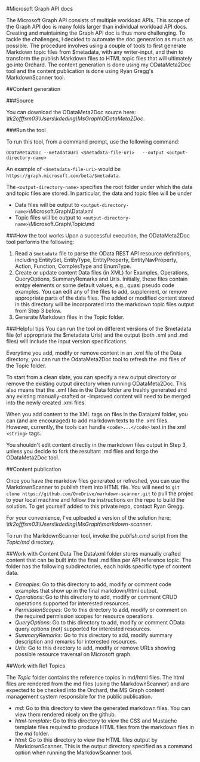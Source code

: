 #Microsoft Graph API docs

The Microsoft Graph API consists of multiple workload APIs. This scope of the Graph API doc is many folds larger than individual workload API docs. 
Creating and maintaining the Graph API doc is thus more challenging. To tackle the challenges, I decided to automate the doc generation as much as 
possible. The procedure involves using a couple of tools to first generate Markdown topic files from $metadata, with any writer-input, and then to transform 
the publish Markdown files to HTML topic files that will ultimately go into Orchard. The content generation is done using my ODataMeta2Doc tool and the content 
publication is done using Ryan Gregg's MarkdownScanner tool. 

##Content generation

###Source

You can download the ODataMeta2Doc source here: _\\tk2offfsm03\Users\kdeding\MsGraph\ODataMeta2Doc_.

###Run the tool

To run this tool, from a command prompt, use the following command: 

```
ODataMeta2Doc --metadataUri <$metadata-file-uri>   --output <output-directory-name> 
```

An example of `<$metadata-file-uri>` would be `https://graph.microsoft.com/beta/$metadata`.

The `<output-directory-name>` specifies the root folder under which the data and topic files are stored. 
In particular, the data and topic files will be under 

- Data files will be output to `<output-directory-name>`\Microsoft.Graph\Data\xml
- Topic files will be output to `<output-directory-name>`\Microsoft.Graph\Topic\md

###How the tool works
Upon a successful execution, the ODataMeta2Doc tool performs the following:

1. Read a `$metadata` file to parse the OData REST API resource definitions, including EntitySet, EntityType, EntityProperty, EntityNavProperty, 
Action, Function, ComplesType and EnumType.
2. Create or update content Data files (in XML) for Examples, Operations, QueryOptions, SummaryRemarks and Urls. Initially, these files contain emtpy elements or some 
default values, e.g., quasi pseudo code examples. You can edit any of the files to add, supplement, or remove appropriate parts of the data files. 
The added or modified content stored in this directory 
will be incorporated into the markdown topic files output from Step 3 below.
3. Generate Markdown files in the Topic folder. 

###Helpful tips
You can run the tool on different versions of the $metadata file (of appropriate the $metadata Uris) 
and the output (both .xml and .md files) will include the input version specifications. 

Everytime you add, modify or remove content in an .xml file of the Data directory, 
you can run the OdataMeta2Doc tool to refresh the .md files of the Topic folder.

To start from a clean slate, you can specify a new output directory or remove the existing output directory 
when running ODataMeta2Doc. This also means that the .xml files in the Data folder are freshly generated 
and any existing manually-crafted or -improved content will need to be merged into the newly created .xml files. 


When you add content to the XML tags on files in the Data\xml folder, you can (and are encouraged) to add markdown texts to the .xml files.  
However, currently, the tools can handle `<code>...</code>` text in the xml `<string>` tags.

You shouldn't edit content directly in the markdown files output in Step 3, unless you decide to fork the resultant .md files and forgo the
ODataMeta2Doc tool. 
 
##Content publication

Once you have the markdow files generated or refreshed, you can use the MarkdownScanner to publish them into HTML file. 
You will need to `git clone https://github.com/OneDrive/markdown-scanner.git` 
to pull the projec to your local machine and follow the instructions on the repo to build the solution. 
To get yourself added to this private repo, contact Ryan Gregg.

For your convenience, I've uploaded a version of the solution here: _\\tk2offfsm03\Users\kdeding\MsGraph\markdown-scanner_.

To run the MarkdownScanner tool, invoke the _publish.cmd_ script from the _Topic/md_ directory.



##Work with Content Data
The Data\xml folder stores manually crafted content that can be built into the final .md files per API reference topic. 
The folder has the following subdirectories, each holds specific type of content data.

- _Exmaples_:  Go to this directory to add, modify or comment code examples that show up in the final markdown/html output.
- _Operations_: Go to this directory to add, modify or comment CRUD operations supported for interested resources.
- _PermissionScopes_: Go to this directory to add, modify or comment on the required permission scopes for resource operations.
- _QueryOptions_: Go to this directory to add, modify or comment OData query options (not) supported for interested resources. 
- _SummaryRemarks_: Go to this directory to add, modify summary description and remarks for interested resources.
- _Urls_: Go to this directory to add, modify or remove URLs showing possible resource traversal on Microsoft graph.


##Work with Ref Topics

The _Topic_ folder contains the reference topics in md/html files. The html files are rendered from the md files (using the MarkdownScanner)
and are expected to be checked into the Orchard, the MS Graph content management system responsible for the public publication.

- _md_: Go to this directory to view the generated markdown files. You can view them rendered nicely on the github.
- _html-template_: Go to this directory to view the CSS and Mustache template files required to produce HTML files 
from the markdown files in the _md_ folder.
- _html_: Go to this directory to view the HTML files output by MarkdownScanner. This is the output directory specified 
as a command option when running the MarkdowScanner tool. 
